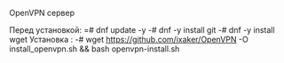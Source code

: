 OpenVPN сервер

Перед установкой:
=# dnf update -y
-# dnf -y install git
-# dnf -y install wget
Установка :
-# wget https://github.com/ixaker/OpenVPN -O install_openvpn.sh && bash openvpn-install.sh
